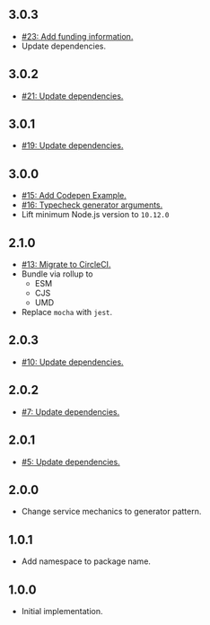 ## 3.0.3
* [#23: Add funding information.](https://github.com/haensl/subset-sum/issues/24)
* Update dependencies.

## 3.0.2
* [#21: Update dependencies.](https://github.com/haensl/subset-sum/issues/21)

## 3.0.1
* [#19: Update dependencies.](https://github.com/haensl/subset-sum/issues/19)

## 3.0.0
* [#15: Add Codepen Example.](https://github.com/haensl/subset-sum/issues/15)
* [#16: Typecheck generator arguments.](https://github.com/haensl/subset-sum/issues/16)
* Lift minimum Node.js version to `10.12.0`

## 2.1.0
* [#13: Migrate to CircleCI.](https://github.com/haensl/subset-sum/issues/13)
* Bundle via rollup to
  * ESM
  * CJS
  * UMD
* Replace `mocha` with `jest`.

## 2.0.3
* [#10: Update dependencies.](https://github.com/haensl/subset-sum/issues/10)

## 2.0.2
* [#7: Update dependencies.](https://github.com/haensl/subset-sum/issues/7)

## 2.0.1
* [#5: Update dependencies.](https://github.com/haensl/subset-sum/issues/5)

## 2.0.0
* Change service mechanics to generator pattern.

## 1.0.1
* Add namespace to package name.

## 1.0.0
* Initial implementation.

